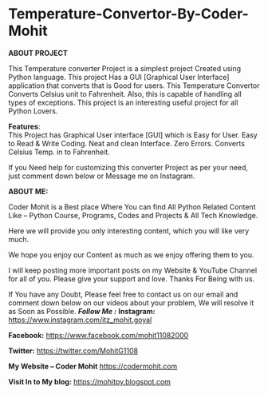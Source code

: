 # Temperature-Convertor-By-Coder-Mohit
**ABOUT PROJECT**

This Temperature converter Project is a simplest project Created using Python language.
This project Has a GUI [Graphical User Interface] application that converts that is Good for users.
This Temperature Convertor  Converts Celsius unit to Fahrenheit. Also, this is capable of handling all types of exceptions. 
This project is an interesting useful project for all Python Lovers.  

**Features**:  
This Project has Graphical User interface  [GUI] which is Easy for User. 
Easy to Read &amp; Write Coding. 
Neat and clean Interface. 
Zero Errors. 
Converts Celsius Temp. in to Fahrenheit. 

If you Need help for customizing this converter Project as per your need, just comment down below or Message me on Instagram.

**ABOUT ME:**

Coder Mohit is a Best place Where You can find All Python Related Content Like – Python Course, Programs, Codes and Projects & All Tech Knowledge.

Here we will provide you only interesting content, which you will like very much.

We hope you enjoy our Content as much as we enjoy offering them to you.

I will keep posting more important posts on my Website & YouTube Channel for all of you.
Please give your support and love.
Thanks For Being with us.

If You have any Doubt, Please feel free to contact us on our email and comment down below on our videos about your problem, We will resolve it as Soon as Possible.
***Follow Me :***
**Instagram:**
https://www.instagram.com/itz_mohit.goyal

**Facebook:**
https://www.facebook.com/mohit11082000

**Twitter:**
https://twitter.com/MohitG1108

**My Website – Coder Mohit**
https://codermohit.com

**Visit In to My blog:**
https://mohitpy.blogspot.com
